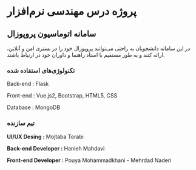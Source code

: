 # پروژه درس مهندسی نرم‌افزار

## سامانه اتوماسیون پروپوزال

در این سامانه دانشجویان به راحتی می‌توانند پروپوزال خود را در بستری امن و آنلاین، ارائه کنند و به طور مستقیم با استاد راهنما و داوران خود در ارتباط باشند.

### تکنولوژی‌های استفاده شده

Back-end : Flask

Front-end : Vue.js2, Bootstrap, HTML5, CSS

Database : MongoDB

### تیم سازنده

**UI/UX Desing :** Mojtaba Torabi

**Back-end Developer :** Hanieh Mahdavi

**Front-end Developer :** Pouya Mohammadkhani - Mehrdad Naderi

